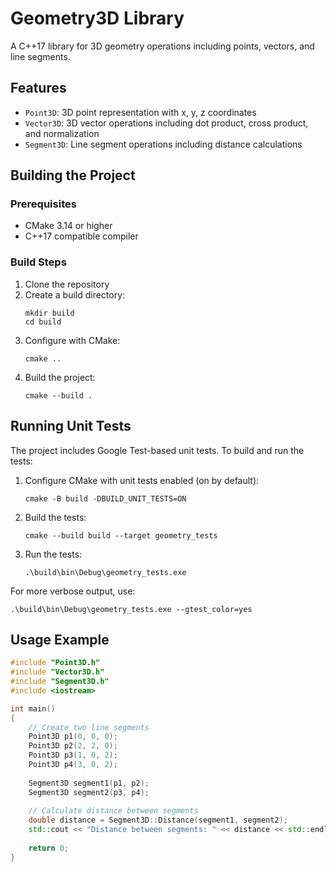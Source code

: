 # Geometry3D Library

A C++17 library for 3D geometry operations including points, vectors, and line segments.

## Features

- `Point3D`: 3D point representation with x, y, z coordinates
- `Vector3D`: 3D vector operations including dot product, cross product, and normalization
- `Segment3D`: Line segment operations including distance calculations

## Building the Project

### Prerequisites

- CMake 3.14 or higher
- C++17 compatible compiler

### Build Steps

1. Clone the repository
2. Create a build directory:
   ```
   mkdir build
   cd build
   ```
3. Configure with CMake:
   ```
   cmake ..
   ```
4. Build the project:
   ```
   cmake --build .
   ```

## Running Unit Tests

The project includes Google Test-based unit tests. To build and run the tests:

1. Configure CMake with unit tests enabled (on by default):
   ```
   cmake -B build -DBUILD_UNIT_TESTS=ON
   ```

2. Build the tests:
   ```
   cmake --build build --target geometry_tests
   ```

3. Run the tests:
   ```
   .\build\bin\Debug\geometry_tests.exe
   ```

For more verbose output, use:
```
.\build\bin\Debug\geometry_tests.exe --gtest_color=yes
```

## Usage Example

```cpp
#include "Point3D.h"
#include "Vector3D.h"
#include "Segment3D.h"
#include <iostream>

int main() 
{
    // Create two line segments
    Point3D p1(0, 0, 0);
    Point3D p2(2, 2, 0);
    Point3D p3(1, 0, 2);
    Point3D p4(3, 0, 2);
    
    Segment3D segment1(p1, p2);
    Segment3D segment2(p3, p4);
    
    // Calculate distance between segments
    double distance = Segment3D::Distance(segment1, segment2);
    std::cout << "Distance between segments: " << distance << std::endl;
    
    return 0;
}
``` 